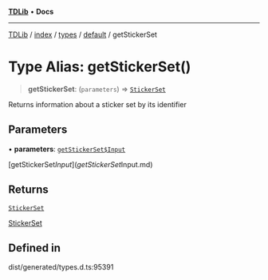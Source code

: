 [**TDLib**](../../../../../../README.md) • **Docs**

***

[TDLib](../../../../../../modules.md) / [index](../../../../../README.md) / [types](../../../README.md) / [default](../README.md) / getStickerSet

# Type Alias: getStickerSet()

> **getStickerSet**: (`parameters`) => [`StickerSet`](StickerSet-1.md)

Returns information about a sticker set by its identifier

## Parameters

• **parameters**: [`getStickerSet$Input`](getStickerSet$Input.md)

[getStickerSet$Input](getStickerSet$Input.md)

## Returns

[`StickerSet`](StickerSet-1.md)

[StickerSet](StickerSet-1.md)

## Defined in

dist/generated/types.d.ts:95391
